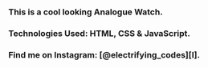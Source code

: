 ### This is a cool looking Analogue Watch.

### Technologies Used: HTML, CSS & JavaScript.

### Find me on Instagram: [@electrifying_codes][I].

[Instagram]: https://www.instagram.com/electrifying_codes